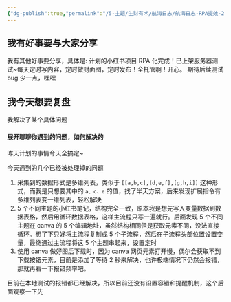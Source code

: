 ```yaml
---
{"dg-publish":true,"permalink":"/5-主题/生财有术/航海日志/航海日志-RPA提效-2024-04-07/","tags":["生财有术","航海日志","RPA提效"],"noteIcon":3,"created":"2024-04-07","updated":"2024-04-10"}
---
```


## 我有好事要与大家分享
我有其他好事要分享，具体是: 计划的小红书项目 RPA 化完成！已上架服务器测试~每天定时写内容，定时做封面图，定时发布！全托管啊！开心。 
期待后续测试 bug 少一点，嘿嘿

## 我今天想要复盘
我解决了某个具体问题

#### 展开聊聊你遇到的问题，如何解决的
昨天计划的事情今天全搞定~ 

今天遇到的几个已经被处理掉的问题 
1. 采集到的数据形式是多维列表，类似于 `[[a,b,c],[d,e,f],[g,h,i]]` 这种形式，而我是只想要其中的 `a、c、e` 的值，找了半天方案，后来发现扩展指令有多维列表变一维列表，轻松解决 
2. 5 个不同主题的小红书笔记，结构完全一致，原本我是想先写入变量数据到数据表格，然后用循环数据表格，这样主流程只写一遍就行。后面发现 5 个不同主题在 canva 的 5 个编辑地址，虽然结构相同但是获取元素不同，没法直接循环。想了下只好将主流程复制成 5 个子流程，然后在子流程头部位置设置变量，最终通过主流程将这 5 个主题串起来，设置定时 
3. 使用 canva 做好图后下载时，因为 canva 网页元素打开慢，偶尔会获取不到下载按钮元素，目前是添加了等待 2 秒来解决，也许极端情况下仍然会报错，那就再看一下报错频率吧。

目前在本地测试的报错都已经解决，所以目前还没有设置容错和提醒机制，这个后面观察一下先